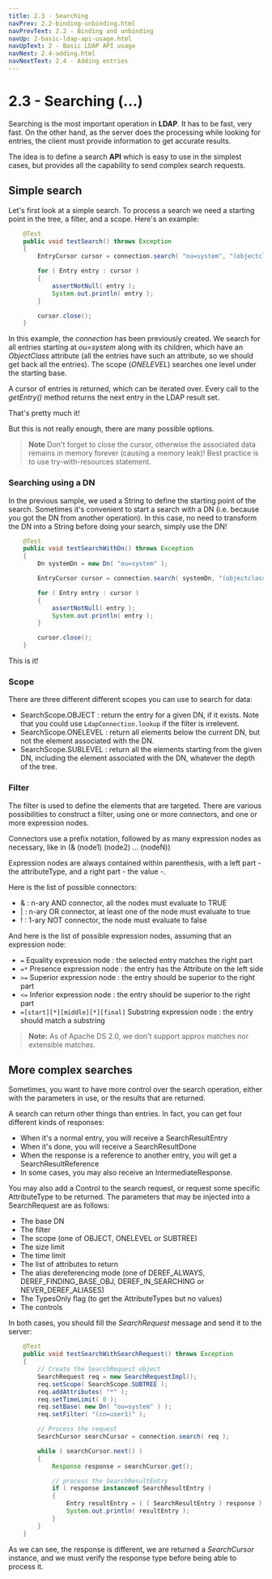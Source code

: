 ```yaml
---
title: 2.3 - Searching
navPrev: 2.2-binding-unbinding.html
navPrevText: 2.2 - Binding and unbinding
navUp: 2-basic-ldap-api-usage.html
navUpText: 2 - Basic LDAP API usage
navNext: 2.4-adding.html
navNextText: 2.4 - Adding entries
---
```


# 2.3 - Searching (...)

Searching is the most important operation in **LDAP**. It has to be fast, very fast. On the other hand, as the server does the processing while looking for entries, the client must provide information to get accurate results.

The idea is to define a search **API** which is easy to use in the simplest cases, but provides all the capability to send complex search requests.

## Simple search

Let's first look at a simple search. To process a search we need a starting point in the tree, a filter, and a scope. Here's an example:

```java
    @Test
    public void testSearch() throws Exception
    {
        EntryCursor cursor = connection.search( "ou=system", "(objectclass=*)", SearchScope.ONELEVEL );

        for ( Entry entry : cursor )
        {
            assertNotNull( entry );
            System.out.println( entry );
        }

        cursor.close();
    }
```

In this example, the _connection_ has been previously created. We search for all entries starting at *ou=system* along with its children, which have an _ObjectClass_ attribute (all the entries have such an attribute, so we should get back all the entries). The scope (_ONELEVEL_) searches one level under the starting base.

A cursor of entries is returned, which can be iterated over. Every call to the _getEntry()_ method returns the next entry in the LDAP result set.

That's pretty much it!

But this is not really enough, there are many possible options.

>**Note** Don't forget to close the cursor, otherwise the associated data remains in memory forever (causing a memory leak)! Best practice is to use try-with-resources statement.

### Searching using a DN

In the previous sample, we used a String to define the starting point of the search. Sometimes it's convenient to start a search with a DN (i.e. because you got the DN from another operation). In this case, no need to transform the DN into a String before doing your search, simply use the DN!

```java
    @Test
    public void testSearchWithDn() throws Exception
    {
        Dn systemDn = new Dn( "ou=system" );

        EntryCursor cursor = connection.search( systemDn, "(objectclass=*)", SearchScope.ONELEVEL );

        for ( Entry entry : cursor )
        {
            assertNotNull( entry );
            System.out.println( entry );
        }

        cursor.close();
    }
```

This is it!

### Scope 

There are three different different scopes you can use to search for data:

* SearchScope.OBJECT : return the entry for a given DN, if it exists. Note that you could use `LdapConnection.lookup` if the filter is irrelevent.
* SearchScope.ONELEVEL : return all elements below the current DN, but not the element associated with the DN.
* SearchScope.SUBLEVEL : return all the elements starting from the given DN, including the element associated with the DN, whatever the depth of the tree.

### Filter

The filter is used to define the elements that are targeted. There are various possibilities to construct a filter, using one or more connectors, and one or more expression nodes.

Connectors use a prefix notation, followed by as many expression nodes as necessary, like in (& (node1) (node2) ... (nodeN))

Expression nodes are always contained within parenthesis, with a left part - the attributeType, and a right part - the value -.

Here is the list of possible connectors:

* & : n-ary AND connector, all the nodes must evaluate to TRUE
* | : n-ary OR connector, at least one of the node must evaluate to true
* ! : 1-ary NOT connector, the node must evaluate to false

And here is the list of possible expression nodes, assuming that an expression node:

* `=` Equality expression node : the selected entry matches the right part
* `=*` Presence expression node : the entry has the Attribute on the left side
* `>=` Superior expression node : the entry should be superior to the right part
* `<=` Inferior expression node : the entry should be superior to the right part
* `=[start][*][middle][*][final]` Substring expression node : the entry should match a substring

>**Note:**  As of Apache DS 2.0, we don't support approx matches nor extensible matches.

## More complex searches

Sometimes, you want to have more control over the search operation, either with the parameters in use, or the results that are returned.

A search can return other things than entries. In fact, you can get four different kinds of responses:

* When it's a normal entry, you will receive a SearchResultEntry
* When it's done, you will receive a SearchResultDone
* When the response is a reference to another entry, you will get a SearchResultReference
* In some cases, you may also receive an IntermediateResponse.

You may also add a Control to the search request, or request some specific AttributeType to be returned. The parameters that may be injected into a SearchRequest are as follows:

* The base DN 
* The filter
* The scope (one of OBJECT, ONELEVEL or SUBTREE)
* The size limit
* The time limit
* The list of attributes to return
* The alias dereferencing mode (one of DEREF_ALWAYS, DEREF_FINDING_BASE_OBJ, DEREF_IN_SEARCHING or NEVER_DEREF_ALIASES)
* The TypesOnly flag (to get the AttributeTypes but no values)
* The controls

In both cases, you should fill the _SearchRequest_ message and send it to the server:

```Java
    @Test
    public void testSearchWithSearchRequest() throws Exception
    {
        // Create the SearchRequest object
        SearchRequest req = new SearchRequestImpl();
        req.setScope( SearchScope.SUBTREE );
        req.addAttributes( "*" );
        req.setTimeLimit( 0 );
        req.setBase( new Dn( "ou=system" ) );
        req.setFilter( "(cn=user1)" );

        // Process the request
        SearchCursor searchCursor = connection.search( req );

        while ( searchCursor.next() )
        {
            Response response = searchCursor.get();

            // process the SearchResultEntry
            if ( response instanceof SearchResultEntry )
            {
                Entry resultEntry = ( ( SearchResultEntry ) response ).getEntry();
                System.out.println( resultEntry );
            }
        }
    }
```

As we can see, the response is different, we are returned a _SearchCursor_ instance, and we must verify the response type before being able to process it.

